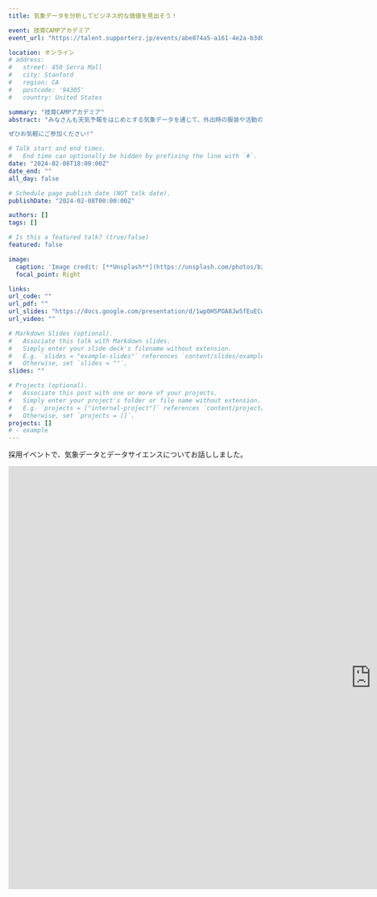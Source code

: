 ```yaml
---
title: 気象データを分析してビジネス的な価値を見出そう！

event: 技育CAMPアカデミア
event_url: "https://talent.supporterz.jp/events/abe874a5-a161-4e2a-b3d0-6a50c398c1b8/"

location: オンライン
# address:
#   street: 450 Serra Mall
#   city: Stanford
#   region: CA
#   postcode: '94305'
#   country: United States

summary: "技育CAMPアカデミア"
abstract: "みなさんも天気予報をはじめとする気象データを通じて、外出時の服装や活動の計画などを立てる際に日常的にご活用いただいていると思います。このように気象に関するデータは人の行動と密接に関係することは明らかであり、データ分析の観点でも非常に多くの示唆を与える素性として活用されています。今回のイベントでは、気象現象との相関がある実際の事柄を例に、コマンドやコードを交えつつ気象データの魅力に迫りながらビジネスへの応用方法を具体的に紐解いていきます。

ぜひお気軽にご参加ください!"

# Talk start and end times.
#   End time can optionally be hidden by prefixing the line with `#`.
date: "2024-02-08T18:00:00Z"
date_end: ""
all_day: false

# Schedule page publish date (NOT talk date).
publishDate: "2024-02-08T00:00:00Z"

authors: []
tags: []

# Is this a featured talk? (true/false)
featured: false

image:
  caption: 'Image credit: [**Unsplash**](https://unsplash.com/photos/bzdhc5b3Bxs)'
  focal_point: Right

links:
url_code: ""
url_pdf: ""
url_slides: "https://docs.google.com/presentation/d/1wp0HSPOA8Jw5fEuECwnyFJECkpBntf22uExNzmSAfBI/edit?usp=sharing"
url_video: ""

# Markdown Slides (optional).
#   Associate this talk with Markdown slides.
#   Simply enter your slide deck's filename without extension.
#   E.g. `slides = "example-slides"` references `content/slides/example-slides.md`.
#   Otherwise, set `slides = ""`.
slides: ""

# Projects (optional).
#   Associate this post with one or more of your projects.
#   Simply enter your project's folder or file name without extension.
#   E.g. `projects = ["internal-project"]` references `content/project/deep-learning/index.md`.
#   Otherwise, set `projects = []`.
projects: []
# - example
---
```


採用イベントで、気象データとデータサイエンスについてお話ししました。

<iframe src="https://docs.google.com/presentation/d/e/2PACX-1vTGwjXer9GHTyNd5_isCO2gbUCtuk5BTlvaJojFeUU140kIgxVtXHjo79fa6Bq6EDuXMLURbhVBt0MM/embed?start=false&loop=false&delayms=3000" frameborder="0" width="1440" height="839" allowfullscreen="true" mozallowfullscreen="true" webkitallowfullscreen="true"></iframe>
